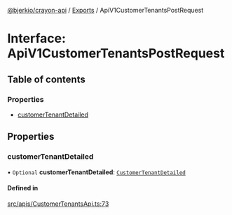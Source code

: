 [@bjerkio/crayon-api](../README.md) / [Exports](../modules.md) / ApiV1CustomerTenantsPostRequest

# Interface: ApiV1CustomerTenantsPostRequest

## Table of contents

### Properties

- [customerTenantDetailed](ApiV1CustomerTenantsPostRequest.md#customertenantdetailed)

## Properties

### customerTenantDetailed

• `Optional` **customerTenantDetailed**: [`CustomerTenantDetailed`](CustomerTenantDetailed.md)

#### Defined in

[src/apis/CustomerTenantsApi.ts:73](https://github.com/bjerkio/crayon-api-js/blob/22cd66d/src/apis/CustomerTenantsApi.ts#L73)

